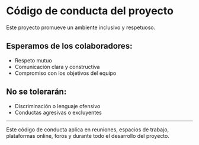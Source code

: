 # Código de conducta del proyecto

Este proyecto promueve un ambiente inclusivo y respetuoso.

## Esperamos de los colaboradores:
- Respeto mutuo
- Comunicación clara y constructiva
- Compromiso con los objetivos del equipo

## No se tolerarán:
- Discriminación o lenguaje ofensivo
- Conductas agresivas o excluyentes

---

Este código de conducta aplica en reuniones, espacios de trabajo, plataformas online, foros y durante todo el desarrollo del proyecto.
